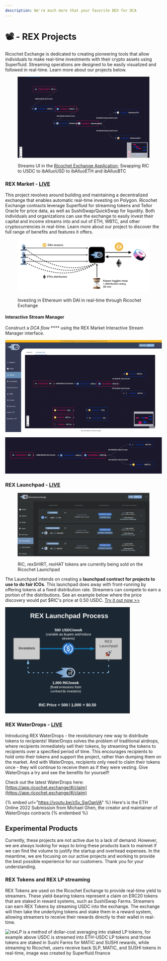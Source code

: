 ```yaml
---
description: We're much more that your favorite DEX for DCA
---
```


# 📽 - REX Projects

Ricochet Exchange is dedicated to creating pioneering tools that allow individuals to make real-time investments with their crypto assets using Superfluid. Streaming operations are designed to be easily visualized and followed in real-time. Learn more about our projects below.&#x20;

<figure><img src="../.gitbook/assets/Nov-25-2022_16-14-23.gif" alt=""><figcaption><p>Streams UI in the <a href="https://app.ricochet.exchange/#/ref/rewards">Ricochet Exchange Application</a>; Swapping RIC to USDC to ibAlluoUSD to ibAlluoETH and ibAlluoBTC</p></figcaption></figure>

### REX Market - [LIVE](https://app.ricochet.exchange)

This project revolves around building and maintaining a decentralized exchange that enables automatic real-time investing on Polygon. Ricochet Exchange contracts leverage Superfluid for streaming tokens and Tellor Oracle for price data, as well as SushiSwap/QuickSwap for liquidity. Both individuals and organizations can use the exchange to easily invest their capital and income streams into and out of ETH, WBTC, and other cryptocurrencies in real-time. Learn more about our project to discover the full range of benefits and features it offers.

<figure><img src="../.gitbook/assets/image (1).png" alt=""><figcaption><p>Investing in Ethereum with DAI in real-time through Ricochet Exchange</p></figcaption></figure>



#### Interactive Stream Manager

Construct a _DCA flow_ **** using the REX Market Interactive Stream Manager interface.

![Convert RIC governance tokens to USDC and then convert USDC to ETH and WBTC](<../.gitbook/assets/Jun-05-2022 17-40-33.gif>)

![Close up of the DCA Flow](<../.gitbook/assets/Jun-05-2022 16-50-41.gif>)

### REX Launchpad - [LIVE](https://app.ricochet.exchange)

<figure><img src="../.gitbook/assets/Screen Shot 2022-12-02 at 4.24.03 PM.png" alt=""><figcaption><p>RIC, rexSHIRT, rexHAT tokens are currently being sold on the Ricochet Launchpad</p></figcaption></figure>

The Launchpad intends on creating a **launchpad contract for projects to use to do fair ICOs**. This launchpad does away with front-running by offering tokens at a fixed distribution rate. Streamers can compete to earn a portion of the distributions. See an example below where the price discovery would put $RIC's price at 0.50 USDC. [Try it out now >>](https://app.ricochet.exchange/#/invest/rex-launchpad)

![Dynamic pricing of the $RIC token via REX Launchpad](<../.gitbook/assets/image (42).png>)

### REX WaterDrops - [LIVE](https://app.ricochet.exchange/#/claim)

Introducing REX WaterDrops - the revolutionary new way to distribute tokens to recipients! WaterDrops solves the problem of traditional airdrops, where recipients immediately sell their tokens, by streaming the tokens to recipients over a specified period of time. This encourages recipients to hold onto their tokens and support the project, rather than dumping them on the market. And with WaterDrops, recipients only need to claim their tokens once - they will continue to receive them as if they were vesting. Give WaterDrops a try and see the benefits for yourself!

Check out the latest WaterDrops here:  [https://app.ricochet.exchange/#/claim](https://app.ricochet.exchange/#/claim)

{% embed url="https://youtu.be/zSy_SwOanVA" %}
Here's is the ETH Online 2022 Submission from Michael Ghen, the creator and maintainer of WaterDrops contracts
{% endembed %}

## Experimental Products

Currently, these projects are not active due to a lack of demand. However, we are always looking for ways to bring these products back to mainnet if we can find the volume to justify the startup and overhead expenses. In the meantime, we are focusing on our active projects and working to provide the best possible experience for our customers. Thank you for your understanding.

### REX Tokens and REX LP streaming

REX Tokens are used on the Ricochet Exchange to provide real-time yield to streamers. These yield-bearing tokens represent a claim on ERC20 tokens that are staked in reward systems, such as SushiSwap Farms. Streamers can earn REX Tokens by streaming USDC into the exchange. The exchange will then take the underlying tokens and stake them in a reward system, allowing streamers to receive their rewards directly to their wallet in real-time.&#x20;

![rexLP is a method of dollar-cost averaging into staked LP tokens, for example above USDC is streamed into ETH-USDC LP tokens and those tokens are staked in Sushi Farms for MATIC and SUSHI rewards, while streaming to Ricochet, users receive back SLP, MATIC, and SUSHI tokens in real-time, image was created by Superfluid.finance](../.gitbook/assets/Ricochet\_-\_sushi.jpg)

